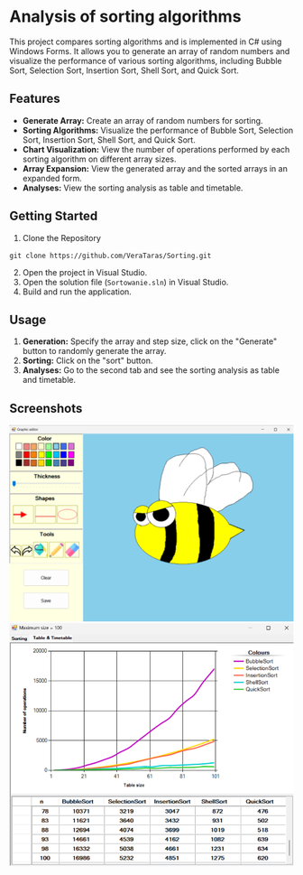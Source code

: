 # Analysis of sorting algorithms

This project compares sorting algorithms and is implemented in C# using Windows Forms. It allows you to generate an array of random numbers and visualize the performance of various sorting algorithms, including Bubble Sort, Selection Sort, Insertion Sort, Shell Sort, and Quick Sort.

## Features

- **Generate Array:** Create an array of random numbers for sorting.
- **Sorting Algorithms:** Visualize the performance of Bubble Sort, Selection Sort, Insertion Sort, Shell Sort, and Quick Sort.
- **Chart Visualization:** View the number of operations performed by each sorting algorithm on different array sizes.
- **Array Expansion:** View the generated array and the sorted arrays in an expanded form.
- **Analyses:** View the sorting analysis as table and timetable.

## Getting Started

1. Clone the Repository
```
git clone https://github.com/VeraTaras/Sorting.git
```
2. Open the project in Visual Studio.
3. Open the solution file (`Sortowanie.sln`) in Visual Studio.
4. Build and run the application.

## Usage

1. **Generation:** Specify the array and step size, click on the "Generate" button to randomly generate the array.
2. **Sorting:** Click on the "sort" button.
3. **Analyses:** Go to the second tab and see the sorting analysis as table and timetable.

## Screenshots

![Screenshot1](https://github.com/VeraTaras/Graphics/blob/master/project3.png)
![Screenshot2](https://github.com/VeraTaras/Sorting/blob/master/project4.png)
